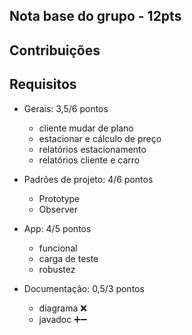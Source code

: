 
## Nota base do grupo - 12pts

## Contribuições

## Requisitos

  - Gerais: 3,5/6 pontos
    - cliente mudar de plano
    - estacionar e cálculo de preço
    - relatórios estacionamento
    - relatórios cliente e carro

  - Padrões de projeto: 4/6 pontos
    - Prototype
    - Observer

  - App: 4/5 pontos
    - funcional 
    - carga de teste
    - robustez

  - Documentação: 0,5/3 pontos
    - diagrama ❌
    - javadoc ➕➖
